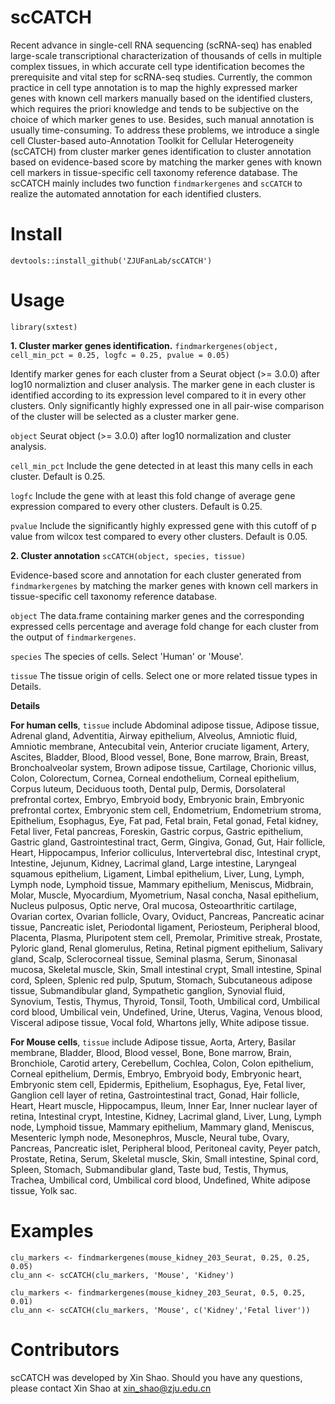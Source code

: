 # scCATCH
Recent advance in single-cell RNA sequencing (scRNA-seq) has enabled large-scale transcriptional characterization of thousands of cells in multiple complex tissues, in which accurate cell type identification becomes the prerequisite and vital step for scRNA-seq studies. Currently, the common practice in cell type annotation is to map the highly expressed marker genes with known cell markers manually based on the identified clusters, which requires the priori knowledge and tends to be subjective on the choice of which marker genes to use. Besides, such manual annotation is usually time-consuming. To address these problems, we introduce a single cell Cluster-based auto-Annotation Toolkit for Cellular Heterogeneity (scCATCH) from cluster marker genes identification to cluster annotation based on evidence-based score by matching the marker genes with known cell markers in tissue-specific cell taxonomy reference database. The scCATCH mainly includes two function `findmarkergenes` and `scCATCH` to realize the automated annotation for each identified clusters. 

# Install
`devtools::install_github('ZJUFanLab/scCATCH')`

# Usage

`library(sxtest)`

__1. Cluster marker genes identification.__
`findmarkergenes(object, cell_min_pct = 0.25, logfc = 0.25, pvalue = 0.05)`

Identify marker genes for each cluster from a Seurat object (>= 3.0.0) after log10 normaliztion and cluser analysis. The marker gene in each cluster is identified according to its expression level compared to it in every other clusters. Only significantly highly expressed one in all pair-wise comparison of the cluster will be selected as a cluster marker gene.

`object` 
Seurat object (>= 3.0.0) after log10 normalization and cluster analysis.

`cell_min_pct`
Include the gene detected in at least this many cells in each cluster. Default is 0.25.

`logfc`
Include the gene with at least this fold change of average gene expression compared to every other clusters. Default is 0.25.

`pvalue`
Include the significantly highly expressed gene with this cutoff of p value from wilcox test compared to every other clusters. Default is 0.05.

__2. Cluster annotation__
`scCATCH(object, species, tissue)`

Evidence-based score and annotation for each cluster generated from `findmarkergenes` by matching the marker genes with known cell markers in tissue-specific cell taxonomy reference database.

`object` 
The data.frame containing marker genes and the corresponding expressed cells percentage and average fold change for each cluster from the output of `findmarkergenes`.

`species`
The species of cells. Select 'Human' or 'Mouse'.

`tissue`
The tissue origin of cells. Select one or more related tissue types in Details.

__Details__

__For human cells__, `tissue` include Abdominal adipose tissue, Adipose tissue, Adrenal gland, Adventitia, Airway epithelium, Alveolus, Amniotic fluid, Amniotic membrane, Antecubital vein, Anterior cruciate ligament, Artery, Ascites, Bladder, Blood, Blood vessel, Bone, Bone marrow, Brain, Breast, Bronchoalveolar system, Brown adipose tissue, Cartilage, Chorionic villus, Colon, Colorectum, Cornea, Corneal endothelium, Corneal epithelium, Corpus luteum, Deciduous tooth, Dental pulp, Dermis, Dorsolateral prefrontal cortex, Embryo, Embryoid body, Embryonic brain, Embryonic prefrontal cortex, Embryonic stem cell, Endometrium, Endometrium stroma, Epithelium, Esophagus, Eye, Fat pad, Fetal brain, Fetal gonad, Fetal kidney, Fetal liver, Fetal pancreas, Foreskin, Gastric corpus, Gastric epithelium, Gastric gland, Gastrointestinal tract, Germ, Gingiva, Gonad, Gut, Hair follicle, Heart, Hippocampus, Inferior colliculus, Intervertebral disc, Intestinal crypt, Intestine, Jejunum, Kidney, Lacrimal gland, Large intestine, Laryngeal squamous epithelium, Ligament, Limbal epithelium, Liver, Lung, Lymph, Lymph node, Lymphoid tissue, Mammary epithelium, Meniscus, Midbrain, Molar, Muscle, Myocardium, Myometrium, Nasal concha, Nasal epithelium, Nucleus pulposus, Optic nerve, Oral mucosa, Osteoarthritic cartilage, Ovarian cortex, Ovarian follicle, Ovary, Oviduct, Pancreas, Pancreatic acinar tissue, Pancreatic islet, Periodontal ligament, Periosteum, Peripheral blood, Placenta, Plasma, Pluripotent stem cell, Premolar, Primitive streak, Prostate, Pyloric gland, Renal glomerulus, Retina, Retinal pigment epithelium, Salivary gland, Scalp, Sclerocorneal tissue, Seminal plasma, Serum, Sinonasal mucosa, Skeletal muscle, Skin, Small intestinal crypt, Small intestine, Spinal cord, Spleen, Splenic red pulp, Sputum, Stomach, Subcutaneous adipose tissue, Submandibular gland, Sympathetic ganglion, Synovial fluid, Synovium, Testis, Thymus, Thyroid, Tonsil, Tooth, Umbilical cord, Umbilical cord blood, Umbilical vein, Undefined, Urine, Uterus, Vagina, Venous blood, Visceral adipose tissue, Vocal fold, Whartons jelly, White adipose tissue.

__For Mouse cells__, `tissue` include 
Adipose tissue, Aorta, Artery, Basilar membrane, Bladder, Blood, Blood vessel, Bone, Bone marrow, Brain, Bronchiole, Carotid artery, Cerebellum, Cochlea, Colon, Colon epithelium, Corneal epithelium, Dermis, Embryo, Embryoid body, Embryonic heart, Embryonic stem cell, Epidermis, Epithelium, Esophagus, Eye, Fetal liver, Ganglion cell layer of retina, Gastrointestinal tract, Gonad, Hair follicle, Heart, Heart muscle, Hippocampus, Ileum, Inner Ear, Inner nuclear layer of retina, Intestinal crypt, Intestine, Kidney, Lacrimal gland, Liver, Lung, Lymph node, Lymphoid tissue, Mammary epithelium, Mammary gland, Meniscus, Mesenteric lymph node, Mesonephros, Muscle, Neural tube, Ovary, Pancreas, Pancreatic islet, Peripheral blood, Peritoneal cavity, Peyer patch, Prostate, Retina, Serum, Skeletal muscle, Skin, Small intestine, Spinal cord, Spleen, Stomach, Submandibular gland, Taste bud, Testis, Thymus, Trachea, Umbilical cord, Umbilical cord blood, Undefined, White adipose tissue, Yolk sac.

# Examples
```(r)
clu_markers <- findmarkergenes(mouse_kidney_203_Seurat, 0.25, 0.25, 0.05)  
clu_ann <- scCATCH(clu_markers, 'Mouse', 'Kidney')

clu_markers <- findmarkergenes(mouse_kidney_203_Seurat, 0.5, 0.25, 0.01)
clu_ann <- scCATCH(clu_markers, 'Mouse', c('Kidney','Fetal liver'))
```
# Contributors
scCATCH was developed by Xin Shao. Should you have any questions, please contact Xin Shao at xin_shao@zju.edu.cn